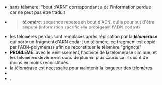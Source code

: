 - sans télomère: "bout d'ARN" correspondant a de l'information perdue car ne peut pas être traduit
- > ***télomère***:  sequence repetee en bout d'ADN, qui a pour but d'être amputé (information sacrificielle protégeant l'ADN codant)
- les télomères perdus sont remplacés après réplication par la ***télomérase*** qui porte un fragment d'ARN codant un télomère. ce fragment est copié par l'ADN-polymérase afin de reconstituer le télomère "grignoté"
- **PROBLEME**: avec le vieillissement, l'activité de la télomérase diminue, et les télomères deviennent donc de plus en plus courts car ils sont de moins en moins reconstitués.
- la télomérase est necessaire pour maintenir la longueur des télomères.
-
- .